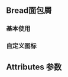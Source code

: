 <script setup>
import demo1 from  './demo1.vue'
import demo2 from  './demo2.vue'
import Attributes from './Attributes.vue'
import preview from '@/components/preview.vue'

</script>

## Bread面包屑

### 基本使用
<demo1/>
<preview compName='bread' demoName='demo1'/>

### 自定义图标
<demo2/>
<preview compName='bread' demoName='demo2'/>

## Attributes 参数
<Attributes/>
<br/>


